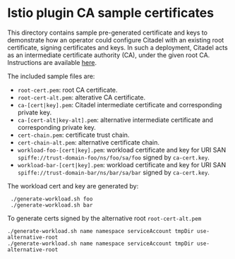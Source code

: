 # Istio plugin CA sample certificates

This directory contains sample pre-generated certificate and keys to demonstrate how an operator could configure Citadel with an existing root certificate, signing certificates and keys. In such
a deployment, Citadel acts as an intermediate certificate authority (CA), under the given root CA.
Instructions are available [here](https://istio.io/docs/tasks/security/cert-management/plugin-ca-cert/).

The included sample files are:

- `root-cert.pem`: root CA certificate.
- `root-cert-alt.pem`: alterative CA certificate.
- `ca-[cert|key].pem`: Citadel intermediate certificate and corresponding private key.
- `ca-[cert-alt|key-alt].pem`: alternative intermediate certificate and corresponding private key.
- `cert-chain.pem`: certificate trust chain.
- `cert-chain-alt.pem`: alternative certificate chain.
- `workload-foo-[cert|key].pem`: workload certificate and key for URI SAN `spiffe://trust-domain-foo/ns/foo/sa/foo` signed by `ca-cert.key`.
- `workload-bar-[cert|key].pem`: workload certificate and key for URI SAN `spiffe://trust-domain-bar/ns/bar/sa/bar` signed by `ca-cert.key`.

The workload cert and key are generated by:

```shell script
 ./generate-workload.sh foo
 ./generate-workload.sh bar
```

To generate certs signed by the alternative root `root-cert-alt.pem`

```shell script
./generate-workload.sh name namespace serviceAccount tmpDir use-alternative-root
./generate-workload.sh name namespace serviceAccount tmpDir use-alternative-root
```
